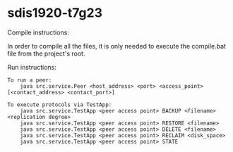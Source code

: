 # sdis1920-t7g23

Compile instructions:

In order to compile all the files, it is only needed to execute the compile.bat file from the project's root.

Run instructions:

    To run a peer:
        java src.service.Peer <host_address> <port> <access_point> [<contact_address> <contact_port>]
        
    To execute protocols via TestApp:
        java src.service.TestApp <peer access point> BACKUP <filename> <replication degree>
        java src.service.TestApp <peer access point> RESTORE <filename>
        java src.service.TestApp <peer access point> DELETE <filename>
        java src.service.TestApp <peer access point> RECLAIM <disk_space>
        java src.service.TestApp <peer access point> STATE
        


